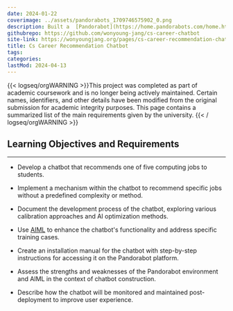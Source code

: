 ```yaml
---
date: 2024-01-22
coverimage: ../assets/pandorabots_1709746575902_0.png
description: Built a  [Pandorabot](https://home.pandorabots.com/home.html) chatbot to help students find computing jobs matching their skills, assisting a university career advisor.
githubrepo: https://github.com/wonyoung-jang/cs-career-chatbot
site-link: https://wonyoungjang.org/pages/cs-career-recommendation-chatbot/
title: Cs Career Recommendation Chatbot
tags:
categories:
lastMod: 2024-04-13
---
```

{{< logseq/orgWARNING >}}This project was completed as part of academic coursework and is no longer being actively maintained. Certain names, identifiers, and other details have been modified from the original submission for academic integrity purposes. This page contains a summarized list of the main requirements given by the university.
{{< / logseq/orgWARNING >}}

## Learning Objectives and Requirements
---

  + Develop a chatbot that recommends one of five computing jobs to students.

  + Implement a mechanism within the chatbot to recommend specific jobs without a predefined complexity or method.

  + Document the development process of the chatbot, exploring various calibration approaches and AI optimization methods.

  + Use [AIML](http://www.aiml.foundation/doc.html) to enhance the chatbot's functionality and address specific training cases.

  + Create an installation manual for the chatbot with step-by-step instructions for accessing it on the Pandorabot platform.

  + Assess the strengths and weaknesses of the Pandorabot environment and AIML in the context of chatbot construction.

  + Describe how the chatbot will be monitored and maintained post-deployment to improve user experience.
